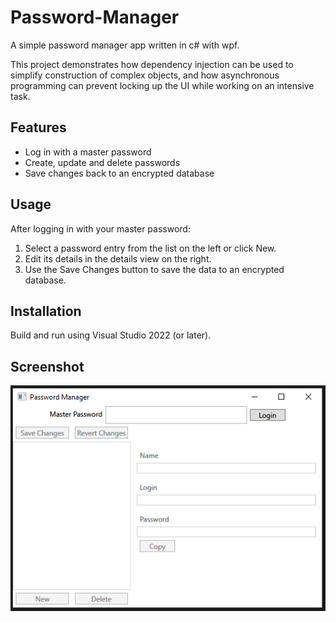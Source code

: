 # Password-Manager

A simple password manager app written in c# with wpf.

This project demonstrates how dependency injection can be used to simplify construction of complex objects, and how asynchronous programming can prevent locking up the UI while working on an intensive task.

## Features

- Log in with a master password
- Create, update and delete passwords
- Save changes back to an encrypted database

## Usage

After logging in with your master password:

1) Select a password entry from the list on the left or click New.
2) Edit its details in the details view on the right.
3) Use the Save Changes button to save the data to an encrypted database.

## Installation

Build and run using Visual Studio 2022 (or later).  

## Screenshot
![App Screenshot](Assets/Screenshot.png)
